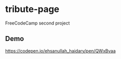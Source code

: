 # tribute-page
FreeCodeCamp second project

## Demo
 https://codepen.io/ehsanullah_haidary/pen/QWxBvaa
